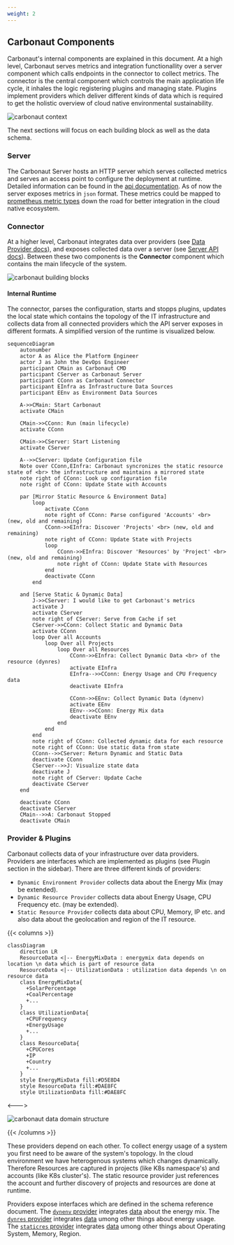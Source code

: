 ```yaml
---
weight: 2
---
```


## **Carbonaut Components**

Carbonaut's internal components are explained in this document. At a high level, Carbonaut serves metrics and integration functionallity over a server component which calls endpoints in the connector to collect metrics. The connector is the central component which controls the main application life cycle, it inhales the logic registering plugins and managing state. Plugins implement providers which deliver different kinds of data which is required to get the holistic overview of cloud native environmental sustainability.

![carbonaut context](/docs/concepts/context.drawio.png)

The next sections will focus on each building block as well as the data schema.

### Server

The Carbonaut Server hosts an HTTP server which serves collected metrics and serves an access point to configure the deployment at runtime. Detailed information can be found in the [api documentation](/docs/reference/server-api/). As of now the server exposes metrics in `json` format. These metrics could be mapped to [prometheus metric types](https://prometheus.io/docs/concepts/metric_types/) down the road for better integration in the cloud native ecosystem.

### Connector


At a higher level, Carbonaut integrates data over providers (see [Data Provider docs](/docs/concepts/data-providers)), and exposes collected data over a server (see [Server API docs](/docs/reference/server-api/)). Between these two components is the **Connector** component which contains the main lifecycle of the system.

![carbonaut building blocks](/docs/concepts/building-blocks.drawio.png)


#### Internal Runtime

The connector, parses the configuration, starts and stopps plugins, updates the local state which contains the topology of the IT infrastructure and collects data from all connected providers which the API server exposes in different formats. A simplified version of the runtime is visualized below.

```mermaid
sequenceDiagram
    autonumber
    actor A as Alice the Platform Engineer
    actor J as John the DevOps Engineer
    participant CMain as Carbonaut CMD
    participant CServer as Carbonaut Server
    participant CConn as Carbonaut Connector
    participant EInfra as Infrastructure Data Sources
    participant EEnv as Environment Data Sources

    A->>CMain: Start Carbonaut
    activate CMain

    CMain->>CConn: Run (main lifecycle)
    activate CConn

    CMain->>CServer: Start Listening
    activate CServer

    A-->>CServer: Update Configuration file
    Note over CConn,EInfra: Carbonaut syncronizes the static resource state of <br> the infrastructure and maintains a mirrored state
    note right of CConn: Look up configuration file
    note right of CConn: Update State with Accounts

    par [Mirror Static Resource & Environment Data]
        loop
            activate CConn
            note right of CConn: Parse configured 'Accounts' <br> (new, old and remaining)
            CConn->>EInfra: Discover 'Projects' <br> (new, old and remaining)
            note right of CConn: Update State with Projects
            loop
                CConn->>EInfra: Discover 'Resources' by 'Project' <br> (new, old and remaining)
                note right of CConn: Update State with Resources
            end
            deactivate CConn
        end

    and [Serve Static & Dynamic Data]
        J->>CServer: I would like to get Carbonaut's metrics
        activate J
        activate CServer
        note right of CServer: Serve from Cache if set
        CServer->>CConn: Collect Static and Dynamic Data
        activate CConn
        loop Over all Accounts
            loop Over all Projects
                loop Over all Resources
                    CConn->>EInfra: Collect Dynamic Data <br> of the resource (dynres)
                    activate EInfra
                    EInfra-->>CConn: Energy Usage and CPU Frequency data
                    deactivate EInfra
                    
                    CConn->>EEnv: Collect Dynamic Data (dynenv)
                    activate EEnv
                    EEnv-->>CConn: Energy Mix data
                    deactivate EEnv
                end
            end
        end
        note right of CConn: Collected dynamic data for each resource
        note right of CConn: Use static data from state
        CConn-->>CServer: Return Dynamic and Static Data
        deactivate CConn
        CServer-->>J: Visualize state data
        deactivate J
        note right of CServer: Update Cache
        deactivate CServer
    end

    deactivate CConn
    deactivate CServer
    CMain-->>A: Carbonaut Stopped
    deactivate CMain
```

### Provider & Plugins


Carbonaut collects data of your infrastructure over data providers. Providers are interfaces which are implemented as plugins (see Plugin section in the sidebar). There are three different kinds of providers:

- `Dynamic Environment Provider` collects data about the Energy Mix (may be extended).
- `Dynamic Resource Provider` collects data about Energy Usage, CPU Frequency etc. (may be extended).
- `Static Resource Provider` collects data about CPU, Memory, IP etc. and also data about the geolocation and region of the IT resource.


{{< columns >}}


```mermaid
classDiagram
    direction LR
    ResourceData <|-- EnergyMixData : energymix data depends on location \n data which is part of resource data
    ResourceData <|-- UtilizationData : utilization data depends \n on resource data
    class EnergyMixData{
      +SolarPercentage
      +CoalPercentage
      +...
    }
    class UtilizationData{
      +CPUFrequency
      +EnergyUsage
      +...
    }
    class ResourceData{
      +CPUCores
      +IP
      +Country
      +...
    }
    style EnergyMixData fill:#D5E8D4
    style ResourceData fill:#DAE8FC
    style UtilizationData fill:#DAE8FC
```


<--->

![carbonaut data domain structure](/docs/concepts/data-domain-structure.drawio.png)

{{< /columns >}}

These providers depend on each other. To collect energy usage of a system you first need to be aware of the system's topology. In the cloud environment we have heterogenous systems which changes dynamically. Therefore Resources are captured in projects (like K8s namespace's) and accounts (like K8s cluster's). The static resource provider just references the account and further discovery of projects and resources are done at runtime.

Providers expose interfaces which are defined in the schema reference document. The [`dynenv` provider](/docs/reference/schema/#type-provider) integrates [data](/docs/reference/schema/#type-dynamicenvdata) about the energy mix. The [`dynres` provider](/docs/reference/schema/#type-provider-1) integrates [data](/docs/reference/schema/#type-dynamicresdata) umong other things about energy usage. The  [`staticres` provider](/docs/reference/schema/#type-provider-2) integrates [data](/docs/reference/schema/#type-staticresdata) umong other things about Operating System, Memory, Region.
